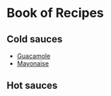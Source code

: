 # Book of Recipes

## Cold sauces
* [Guacamole](guacamole.md)
* [Mayonaise](mayo.md)

## Hot sauces
